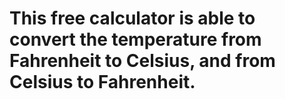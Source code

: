 <h1>This free calculator is able to convert the temperature from Fahrenheit to Celsius, and from Celsius to Fahrenheit. </h1>

